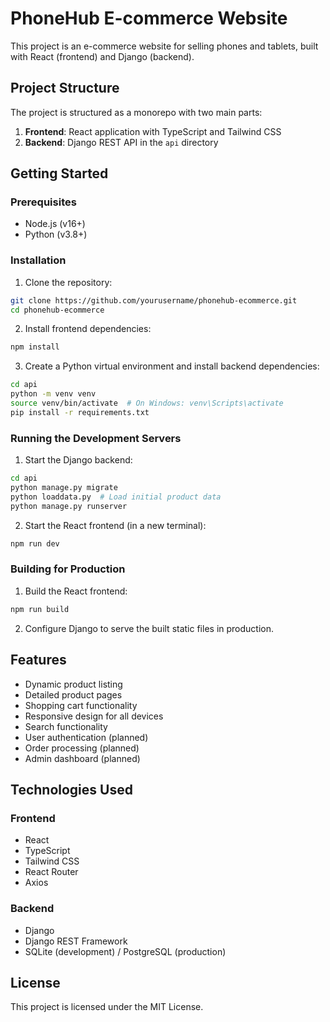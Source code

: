 # PhoneHub E-commerce Website

This project is an e-commerce website for selling phones and tablets, built with React (frontend) and Django (backend).

## Project Structure

The project is structured as a monorepo with two main parts:

1. **Frontend**: React application with TypeScript and Tailwind CSS
2. **Backend**: Django REST API in the `api` directory

## Getting Started

### Prerequisites

- Node.js (v16+)
- Python (v3.8+)

### Installation

1. Clone the repository:

```bash
git clone https://github.com/yourusername/phonehub-ecommerce.git
cd phonehub-ecommerce
```

2. Install frontend dependencies:

```bash
npm install
```

3. Create a Python virtual environment and install backend dependencies:

```bash
cd api
python -m venv venv
source venv/bin/activate  # On Windows: venv\Scripts\activate
pip install -r requirements.txt
```

### Running the Development Servers

1. Start the Django backend:

```bash
cd api
python manage.py migrate
python loaddata.py  # Load initial product data
python manage.py runserver
```

2. Start the React frontend (in a new terminal):

```bash
npm run dev
```

### Building for Production

1. Build the React frontend:

```bash
npm run build
```

2. Configure Django to serve the built static files in production.

## Features

- Dynamic product listing
- Detailed product pages
- Shopping cart functionality
- Responsive design for all devices
- Search functionality
- User authentication (planned)
- Order processing (planned)
- Admin dashboard (planned)

## Technologies Used

### Frontend
- React
- TypeScript
- Tailwind CSS
- React Router
- Axios

### Backend
- Django
- Django REST Framework
- SQLite (development) / PostgreSQL (production)

## License

This project is licensed under the MIT License.